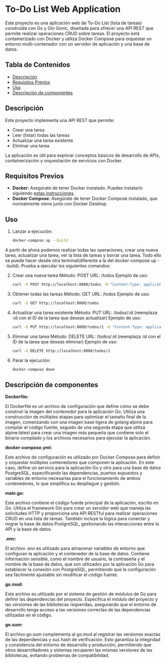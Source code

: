 # To-Do List Web Application

Este proyecto es una aplicación web de To-Do List (lista de tareas) construida con Go y Gin Gonic, diseñada para ofrecer una API REST que permite realizar operaciones CRUD sobre tareas. El proyecto está containerizado con Docker y utiliza Docker Compose para orquestar un entorno multi-contenedor con un servidor de aplicación y una base de datos.

## Tabla de Contenidos
- [Descripción](#descripción)
- [Requisitos Previos](#requisitos-previos)
- [Uso](#uso)
- [Descripción de componentes](#descripción-de-componentes)

## Descripción
Este proyecto implementa una API REST que permite:
- Crear una tarea
- Leer (listar) todas las tareas
- Actualizar una tarea existente
- Eliminar una tarea

La aplicación es útil para explorar conceptos básicos de desarrollo de APIs, containerización y orquestación de servicios con Docker.

## Requisitos Previos
- **Docker**: Asegúrate de tener Docker instalado. Puedes instalarlo siguiendo [estas instrucciones](https://docs.docker.com/get-docker/).
- **Docker Compose**: Asegúrate de tener Docker Compose instalado, que normalmente viene junto con Docker Desktop.

## Uso
1. Lanzar a ejecución:
    ```bash
    docker-compose up --build
    
A partir de ahora podemos realizar todas las operaciones, crear una nueva tarea, actualizar una tarea, ver la lista de tareas y borrar una tarea. Todo ello se puede hacer desde otra terminal(diferente a la del docker-compose up --build). Prueba a ejecutar los siguientes comandos:
    
2. Crear una nueva tarea
Método: POST
URL: /todos
Ejemplo de uso: 
    ```bash
    curl -X POST http://localhost:8080/todos -H "Content-Type: application/json" -d '{"id": "1", "title": "First Task", "status": "pending"}'

3. Obtener todas las tareas
Método: GET
URL: /todos
Ejemplo de uso: 
    ```bash
    curl -X GET http://localhost:8080/todos

4. Actualizar una tarea existente
Método: PUT
URL: /todos/:id (reemplaza :id con el ID de la tarea que deseas actualizar)
Ejemplo de uso: 
    ```bash
    curl -X PUT http://localhost:8080/todos/1 -H "Content-Type: application/json" -d '{"title": "First Task actualizada", "status": "completed"}'

5. Eliminar una tarea
Método: DELETE
URL: /todos/:id (reemplaza :id con el ID de la tarea que deseas eliminar)
Ejemplo de uso: 
    ```bash
    curl -X DELETE http://localhost:8080/todos/1
    
6. Parar la ejecución:
    ```bash
    docker-compose down
    
## Descripción de componentes

**Dockerfile:**

El Dockerfile es un archivo de configuración que define cómo se debe construir la imagen del contenedor para la aplicación Go. Utiliza una construcción de múltiples etapas para optimizar el tamaño final de la imagen, comenzando con una imagen base ligera de golang:alpine para compilar el código fuente, seguido de una segunda etapa que utiliza alpine:latest para crear una imagen más pequeña que contiene solo el binario compilado y los archivos necesarios para ejecutar la aplicación.

**docker-compose.yml:**

Este archivo de configuración es utilizado por Docker Compose para definir y orquestar múltiples contenedores que componen la aplicación. En este caso, define un servicio para la aplicación Go y otro para una base de datos PostgreSQL, especificando las dependencias, puertos expuestos y variables de entorno necesarias para el funcionamiento de ambos contenedores, lo que simplifica su despliegue y gestión.

**main.go:** 

Este archivo contiene el código fuente principal de la aplicación, escrito en Go. Utiliza el framework Gin para crear un servidor web que maneja las solicitudes HTTP y proporciona una API RESTful para realizar operaciones CRUD en una lista de tareas. También incluye la lógica para conectar y migrar la base de datos PostgreSQL, gestionando las interacciones entre la API y la base de datos.

**.env:**

El archivo .env es utilizado para almacenar variables de entorno que configuran la aplicación y el contenedor de la base de datos. Contiene información sensible, como el nombre de usuario, la contraseña y el nombre de la base de datos, que son utilizados por la aplicación Go para establecer la conexión con PostgreSQL, permitiendo que la configuración sea fácilmente ajustable sin modificar el código fuente.

**go.mod:** 

Este archivo es utilizado por el sistema de gestión de módulos de Go para definir las dependencias del proyecto. Especifica el módulo del proyecto y las versiones de las bibliotecas requeridas, asegurando que el entorno de desarrollo tenga acceso a las versiones correctas de las dependencias utilizadas en el código.

**go.sum:** 

El archivo go.sum complementa al go.mod al registrar las versiones exactas de las dependencias y sus hash de verificación. Esto garantiza la integridad y consistencia del entorno de desarrollo y producción, permitiendo que otros desarrolladores y sistemas recuperen las mismas versiones de las bibliotecas, evitando problemas de compatibilidad.


   


